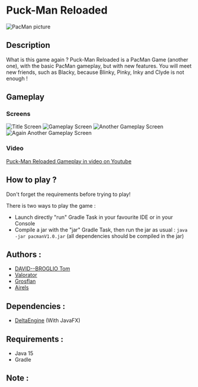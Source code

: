 # Puck-Man Reloaded

![PacMan picture](https://wallpaperaccess.com/full/1823154.png)

## Description
What is this game again ? Puck-Man Reloaded is a PacMan Game (another one), with the basic PacMan gameplay, but with new features.
You will meet new friends, such as Blacky, because Blinky, Pinky, Inky and Clyde is not enough !

## Gameplay
### Screens
![Title Screen](https://cdn.discordapp.com/attachments/421733573914263552/916675223816925234/unknown.png)
![Gameplay Screen](https://cdn.discordapp.com/attachments/692367793114579024/914878900864188416/unknown.png)
![Another Gameplay Screen](https://cdn.discordapp.com/attachments/421733573914263552/916675882628821032/unknown.png)
![Again Another Gameplay Screen](https://cdn.discordapp.com/attachments/421733573914263552/916675591602860093/unknown.png)

### Video
[Puck-Man Reloaded Gameplay in video on Youtube](https://www.youtube.com/watch?v=b4HmJpfY8aA)

## How to play ?
Don't forget the requirements before trying to play!

There is two ways to play the game :
- Launch directly "run" Gradle Task in your favourite IDE or in your Console
- Compile a jar with the "jar" Gradle Task, then run the jar as usual : `java -jar pacmanV1.0.jar` (all dependencies should be compiled in the jar)

## Authors :
- [DAVID--BROGLIO Tom](https://github.com/Stocy)
- [Valorator](https://github.com/VidalGuillaume)
- [Grosflan](https://github.com/Grosflan)
- [Airels](https://github.com/Airels)

## Dependencies :
- [DeltaEngine](https://github.com/Airels/delta-engine) (With JavaFX)

## Requirements :
- Java 15
- Gradle

## Note :
